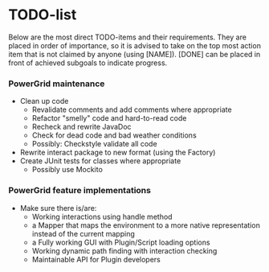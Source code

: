 TODO-list
=========

Below are the most direct TODO-items and their requirements. They are placed in 
order of importance, so it is advised to take on the top most action item that is 
not claimed by anyone (using [NAME]). [DONE] can be placed in front of achieved 
subgoals to indicate progress.

### PowerGrid maintenance ###
  - Clean up code
    - Revalidate comments and add comments where appropriate
    - Refactor "smelly" code and hard-to-read code
    - Recheck and rewrite JavaDoc
    - Check for dead code and bad weather conditions
    - Possibly: Checkstyle validate all code
  - Rewrite interact package to new format (using the Factory)
  - Create JUnit tests for classes where appropriate
    - Possibly use Mockito

### PowerGrid feature implementations ###
  - Make sure there is/are:
    - Working interactions using handle method
    - a Mapper that maps the environment to a more native representation instead of the current mapping
    - a Fully working GUI with Plugin/Script loading options
    - Working dynamic path finding with interaction checking
    - Maintainable API for Plugin developers